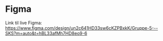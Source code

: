 # Figma

Link til live Figma: https://www.figma.com/design/un2c641HD33sw6cKZPBxkK/Gruppe-5---SKS?m=auto&t=hBL33afMh7HD8eo9-6